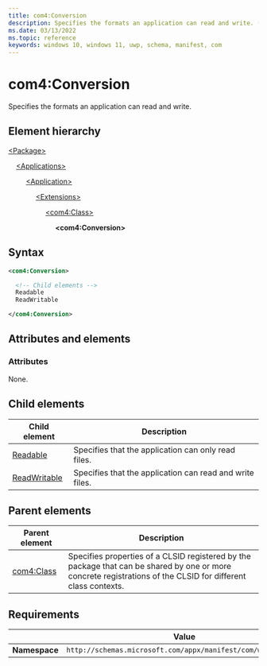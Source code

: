 ```yaml
---
title: com4:Conversion
description: Specifies the formats an application can read and write. (com4:Conversion)
ms.date: 03/13/2022
ms.topic: reference
keywords: windows 10, windows 11, uwp, schema, manifest, com
---
```


# com4:Conversion

Specifies the formats an application can read and write.

## Element hierarchy

[\<Package\>](element-package.md)

&nbsp;&nbsp;&nbsp;&nbsp;[\<Applications\>](element-applications.md)

&nbsp;&nbsp;&nbsp;&nbsp; &nbsp;&nbsp;&nbsp;&nbsp;[\<Application\>](element-application.md)

&nbsp;&nbsp;&nbsp;&nbsp; &nbsp;&nbsp;&nbsp;&nbsp; &nbsp;&nbsp;&nbsp;&nbsp;[\<Extensions\>](element-1-extensions.md)

&nbsp;&nbsp;&nbsp;&nbsp; &nbsp;&nbsp;&nbsp;&nbsp; &nbsp;&nbsp;&nbsp;&nbsp; &nbsp;&nbsp;&nbsp;&nbsp;[\<com4:Class\>](element-com4-class.md)

&nbsp;&nbsp;&nbsp;&nbsp; &nbsp;&nbsp;&nbsp;&nbsp; &nbsp;&nbsp;&nbsp;&nbsp; &nbsp;&nbsp;&nbsp;&nbsp; &nbsp;&nbsp;&nbsp;&nbsp;**\<com4:Conversion\>**

## Syntax

```xml
<com4:Conversion>

  <!-- Child elements -->
  Readable
  ReadWritable

</com4:Conversion>
```

## Attributes and elements

### Attributes

None.

## Child elements

| Child element | Description |
|-|-|
| [Readable](element-com4-readable.md) | Specifies that the application can only read files. |
| [ReadWritable](element-com4-readwritable.md) | Specifies that the application can read and write files. |

## Parent elements

| Parent element | Description |
|-|-|
| [com4:Class](element-com4-class.md) | Specifies properties of a CLSID registered by the package that can be shared by one or more concrete registrations of the CLSID for different class contexts. |

## Requirements

|   | Value  |
|--|--|
| **Namespace** | `http://schemas.microsoft.com/appx/manifest/com/windows10/4` |
